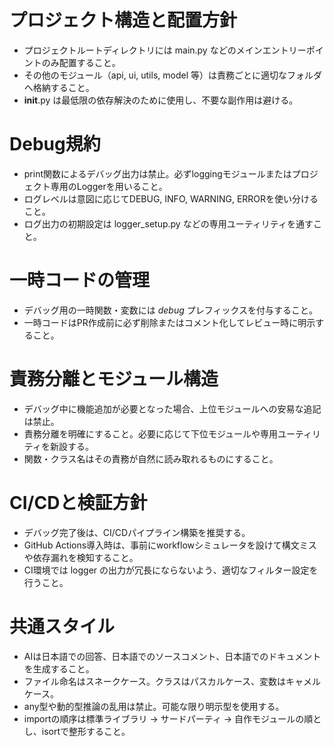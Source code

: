 # プロジェクト構造と配置方針

- プロジェクトルートディレクトリには main.py などのメインエントリーポイントのみ配置すること。
- その他のモジュール（api, ui, utils, model 等）は責務ごとに適切なフォルダへ格納すること。
- **init**.py は最低限の依存解決のために使用し、不要な副作用は避ける。

# Debug規約

- print関数によるデバッグ出力は禁止。必ずloggingモジュールまたはプロジェクト専用のLoggerを用いること。
- ログレベルは意図に応じてDEBUG, INFO, WARNING, ERRORを使い分けること。
- ログ出力の初期設定は logger_setup.py などの専用ユーティリティを通すこと。

# 一時コードの管理

- デバッグ用の一時関数・変数には _debug_ プレフィックスを付与すること。
- 一時コードはPR作成前に必ず削除またはコメント化してレビュー時に明示すること。

# 責務分離とモジュール構造

- デバッグ中に機能追加が必要となった場合、上位モジュールへの安易な追記は禁止。
- 責務分離を明確にすること。必要に応じて下位モジュールや専用ユーティリティを新設する。
- 関数・クラス名はその責務が自然に読み取れるものにすること。

# CI/CDと検証方針

- デバッグ完了後は、CI/CDパイプライン構築を推奨する。
- GitHub Actions導入時は、事前にworkflowシミュレータを設けて構文ミスや依存漏れを検知すること。
- CI環境では logger の出力が冗長にならないよう、適切なフィルター設定を行うこと。

# 共通スタイル

- AIは日本語での回答、日本語でのソースコメント、日本語でのドキュメントを生成すること。
- ファイル命名はスネークケース。クラスはパスカルケース、変数はキャメルケース。
- any型や動的型推論の乱用は禁止。可能な限り明示型を使用する。
- importの順序は標準ライブラリ → サードパーティ → 自作モジュールの順とし、isortで整形すること。
